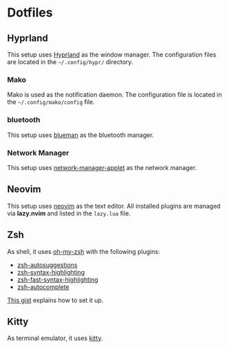 # Dotfiles

## Hyprland

This setup uses [Hyprland](https://hyprland.org/) as the window manager. The configuration files are located in the `~/.config/hypr/` directory.

### Mako

Mako is used as the notification daemon. The configuration file is located in the `~/.config/mako/config` file. 
<!-- Nord is used as colorscheme thanks to [hex46 dotfiles](https://github.com/hex46/dotfiles-Nordic-Sway). -->

### bluetooth

This setup uses [blueman](https://blueman.readthedocs.io/en/latest/) as the bluetooth manager. 

### Network Manager

This setup uses [network-manager-applet](https://wiki.gnome.org/Apps/NetworkManager) as the network manager.

## Neovim

This setup uses [neovim](https://neovim.io/) as the text editor.  All installed plugins are managed via **lazy.nvim** and listed in the `lazy.lua` file.

## Zsh

As shell, it uses [oh-my-zsh](https://ohmyz.sh/) with the following plugins:
- [zsh-autosuggestions](https://github.com/zsh-users/zsh-autosuggestions.git)
- [zsh-syntax-highlighting](https://github.com/zsh-users/zsh-syntax-highlighting.git)
- [zsh-fast-syntax-highlighting](https://github.com/zdharma-continuum/fast-syntax-highlighting.git)
- [zsh-autocomplete](https://github.com/marlonrichert/zsh-autocomplete.git)

[This gist](https://gist.github.com/n1snt/454b879b8f0b7995740ae04c5fb5b7df) explains how to set it up.

## Kitty

As terminal emulator, it uses [kitty](https://sw.kovidgoyal.net/kitty/). 
<!-- The colorscheme is nord, thanks to the [connorholyday](https://github.com/connorholyday/nord-kitty) repository. -->
